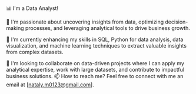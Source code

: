 📊 I'm a Data Analyst!

👀 I'm passionate about uncovering insights from data, optimizing decision-making processes, and leveraging analytical tools to drive business growth.

🌱 I'm currently enhancing my skills in SQL, Python for data analysis, data visualization, and machine learning techniques to extract valuable insights from complex datasets.

💞️ I'm looking to collaborate on data-driven projects where I can apply my analytical expertise, work with large datasets, and contribute to impactful business solutions.
📫 How to reach me? Feel free to connect with me an email at [nataly.m0123@gmail.com].
